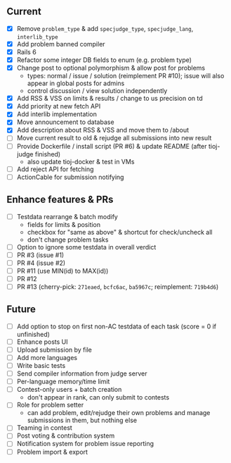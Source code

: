 ## Current

- [x] Remove `problem_type` & add `specjudge_type`, `specjudge_lang`, `interlib_type`
- [x] Add problem banned compiler
- [x] Rails 6
- [x] Refactor some integer DB fields to enum (e.g. problem type)
- [x] Change post to optional polymorphism & allow post for problems
    - types: normal / issue / solution (reimplement PR #10); issue will also appear in global posts for admins
    - control discussion / view solution independently
- [x] Add RSS & VSS on limits & results / change to us precision on td
- [x] Add priority at new fetch API
- [x] Add interlib implementation
- [x] Move announcement to database
- [x] Add description about RSS & VSS and move them to /about
- [ ] Move current result to old & rejudge all submissions into new result
- [ ] Provide Dockerfile / install script (PR #6) & update README (after tioj-judge finished)
    - also update tioj-docker & test in VMs
- [ ] Add reject API for fetching
- [ ] ActionCable for submission notifying

## Enhance features & PRs

- [ ] Testdata rearrange & batch modify
    - fields for limits & position
    - checkbox for "same as above" & shortcut for check/uncheck all
    - don't change problem tasks
- [ ] Option to ignore some testdata in overall verdict
- [ ] PR #3 (issue #1)
- [ ] PR #4 (issue #2)
- [ ] PR #11 (use MIN(id) to MAX(id))
- [ ] PR #12
- [ ] PR #13 (cherry-pick: `271eaed`, `bcfc6ac`, `ba5967c`; reimplement: `719b4d6`)

## Future

- [ ] Add option to stop on first non-AC testdata of each task (score = 0 if unfinished)
- [ ] Enhance posts UI
- [ ] Upload submission by file
- [ ] Add more languages
- [ ] Write basic tests
- [ ] Send compiler information from judge server
- [ ] Per-language memory/time limit
- [ ] Contest-only users + batch creation
    - don't appear in rank, can only submit to contests
- [ ] Role for problem setter
    - can add problem, edit/rejudge their own problems and manage submissions in them, but nothing else
- [ ] Teaming in contest
- [ ] Post voting & contribution system
- [ ] Notification system for problem issue reporting
- [ ] Problem import & export
